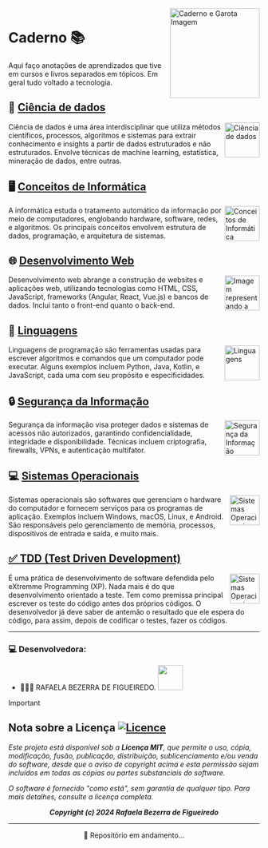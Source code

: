 <img src="DirectoryImagens/cadernoGifGarota.gif" alt="Caderno e Garota Imagem" width="180" align="right">

# Caderno 📚

Aqui faço anotações de aprendizados que tive em cursos e livros separados em tópicos. Em geral tudo voltado a tecnologia.

## 🧠 [Ciência de dados][1]
<img src="https://cdn-icons-png.flaticon.com/512/1998/1998542.png" alt="Ciência de dados" width="70" align="right">

Ciência de dados é uma área interdisciplinar que utiliza métodos científicos, processos, algoritmos e sistemas para extrair conhecimento e insights a partir de dados estruturados e não estruturados. Envolve técnicas de machine learning, estatística, mineração de dados, entre outras.

## 🖥️ [Conceitos de Informática][2]
<img src="https://cdn-icons-png.flaticon.com/512/2254/2254272.png" alt="Conceitos de Informática" width="70" align="right">

A informática estuda o tratamento automático da informação por meio de computadores, englobando hardware, software, redes, e algoritmos. Os principais conceitos envolvem estrutura de dados, programação, e arquitetura de sistemas.

## 🌐 [Desenvolvimento Web][4]
<img src="https://static.vecteezy.com/system/resources/previews/036/004/783/non_2x/website-logo-searching-illustration-free-png.png" alt="Imagem representando a web" width="70" align="right">

Desenvolvimento web abrange a construção de websites e aplicações web, utilizando tecnologias como HTML, CSS, JavaScript, frameworks (Angular, React, Vue.js) e bancos de dados. Inclui tanto o front-end quanto o back-end.

## 📝 [Linguagens][5]
<img src="https://cdn-icons-png.flaticon.com/512/6214/6214248.png" alt="Linguagens" width="70" align="right">

Linguagens de programação são ferramentas usadas para escrever algoritmos e comandos que um computador pode executar. Alguns exemplos incluem Python, Java, Kotlin, e JavaScript, cada uma com seu propósito e especificidades.

## 🔒 [Segurança da Informação][6]
<img src="https://i0.wp.com/dsmsolutions.com.br/wp-content/uploads/2021/06/encrypted-1.png?resize=256%2C256&ssl=1" alt="Segurança da Informação" width="70" align="right">

Segurança da informação visa proteger dados e sistemas de acessos não autorizados, garantindo confidencialidade, integridade e disponibilidade. Técnicas incluem criptografia, firewalls, VPNs, e autenticação multifator.

## 💻 [Sistemas Operacionais][7]
<img src="https://cdn-icons-png.flaticon.com/512/2172/2172875.png" alt="Sistemas Operacionais" width="60" align="right">

Sistemas operacionais são softwares que gerenciam o hardware do computador e fornecem serviços para os programas de aplicação. Exemplos incluem Windows, macOS, Linux, e Android. São responsáveis pelo gerenciamento de memória, processos, dispositivos de entrada e saída, e muito mais.

## [✅ TDD (Test Driven Development)][3]
<img src="https://png.pngtree.com/png-vector/20220724/ourmid/pngtree-test-driven-development-icon-coding-testing-icon-vector-png-image_38119278.png" alt="Sistemas Operacionais" width="60" align="right">

É uma prática de desenvolvimento de software defendida pelo eXtremme Programming (XP). Nada mais é do que desenvolvimento orientado a teste. Tem como premissa principal escrever os teste do código antes dos próprios códigos. O desenvolvedor já deve saber de antemão o resultado que ele espera do código, para assim, depois de codificar o testes, fazer os códigos.

---

### 💻 Desenvolvedora:

- 👩🏻‍💻 RAFAELA BEZERRA DE FIGUEIREDO. <a href="https://github.com/RafaelaBF"><img  src="https://img.shields.io/badge/github-%23100000.svg?&style=for-the-badge&logo=github&logoColor=white&link=mailto:https://github.com/RafaelaBF" width="50"></a>


> [!IMPORTANT]
>
> ## Nota sobre a Licença [![Licence](https://img.shields.io/github/license/Ileriayo/markdown-badges)](./LICENSE)
>
> *Este projeto está disponível sob a **Licença MIT**, que permite o uso, cópia, modificação, fusão, publicação, distribuição, sublicenciamento e/ou venda do software, desde que o aviso de copyright acima e esta permissão sejam incluídos em todas as cópias ou partes substanciais do software.*
>
> *O software é fornecido "como está", sem garantia de qualquer tipo. Para mais detalhes, consulte a licença completa.*
>
> ***<p align="center">Copyright (c) 2024 Rafaela Bezerra de Figueiredo</p>***
>
---

<p align="center">🚧 Repositório em andamento...</p>

[1]: Ciencia%20de%20dados
[2]: Conceitos%20de%20Informática
[3]: TestDrivenDevelopment
[4]: Desenvolvimento%20Web
[5]: Linguagens
[6]: Seguranca%20da%20Informacao
[7]: Sistema%20Operacionais

